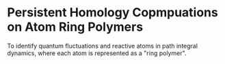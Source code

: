 # Persistent Homology Copmpuations on Atom Ring Polymers

To identify quantum fluctuations and reactive atoms in path integral dynamics, where each atom is represented as a "ring polymer". 
